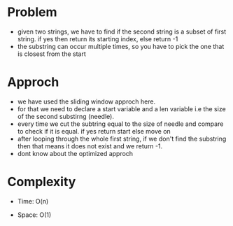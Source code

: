 # Problem
- given two strings, we have to find if the second string is a subset of first string. if yes then return its starting index, else return -1
- the substring can occur multiple times, so you have to pick the one that is closest from the start

# Approch
- we have used the sliding window approch here.
- for that we need to declare a start variable and a len variable i.e the size of the second substirng (needle).
- every time we cut the subtring equal to the size of needle and compare to check if it is equal. if yes return start else move on
- after looping through the whole first string, if we don't find the substring then that means it does not exist and we return -1.
- dont know about the optimized approch


# Complexity

- Time: O(n) 

- Space: O(1) 
